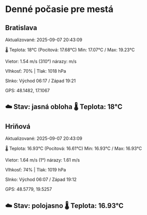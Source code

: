 ﻿# Denné počasie pre mestá

## Bratislava
Aktualizované: 2025-09-07 20:43:09

🌡️ Teplota: 18°C 
(Pocitová: 17.68°C)
Min: 17.07°C / Max: 19.23°C

Vietor: 1.54 m/s    (310°) 
nárazy:  m/s

Vlhkosť: 70% | Tlak: 1018 hPa

Slnko: Východ 06:17 / Západ 19:21

GPS: 48.1482, 17.1067

☁️ Stav: jasná obloha        🌡️ Teplota: 18°C
---

## Hriňová
Aktualizované: 2025-09-07 20:43:09

🌡️ Teplota: 16.93°C 
(Pocitová: 16.61°C)
Min: 16.93°C / Max: 16.93°C

Vietor: 1.64 m/s (1°)
nárazy: 1.61 m/s

Vlhkosť: 74% | Tlak: 1019 hPa

Slnko: Východ 06:07 / Západ 19:12

GPS: 48.5779, 19.5257

☁️ Stav: polojasno        🌡️ Teplota: 16.93°C
---
